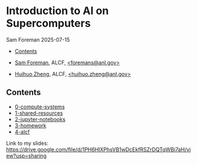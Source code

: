 # Introduction to AI on Supercomputers
Sam Foreman
2025-07-15

<link rel="preconnect" href="https://fonts.googleapis.com">

- [Contents](#contents)

- [Sam Foreman](https://samforeman.me), ALCF,
  [\<foremans@anl.gov\>](mailto:foremans@anl.gov)
- [Huihuo Zheng](https://www.alcf.anl.gov/about/people/huihuo-zheng),
  ALCF, [\<huihuo.zheng@anl.gov\>](mailto:huihuo-zheng@anl.gov)

## Contents

- [0-compute-systems](./00-compute-systems/index.qmd)
- [1-shared-resources](./01-shared-resources/index.qmd)
- [2-jupyter-notebooks](./02-jupyter-notebooks/index.qmd)
- [3-homework](./03-homework/index.qmd)
- [4-alcf](./04-alcf/index.qmd)

Link to my slides:
https://drive.google.com/file/d/1PH6HlXPhsVB1wDcEkfRSZrDQTqWBi7aH/view?usp=sharing
